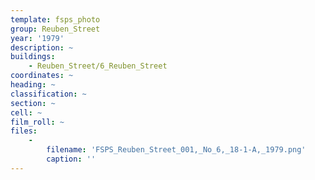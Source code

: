 ```yaml
---
template: fsps_photo
group: Reuben_Street
year: '1979'
description: ~
buildings:
    - Reuben_Street/6_Reuben_Street
coordinates: ~
heading: ~
classification: ~
section: ~
cell: ~
film_roll: ~
files:
    -
        filename: 'FSPS_Reuben_Street_001,_No_6,_18-1-A,_1979.png'
        caption: ''
---
```

